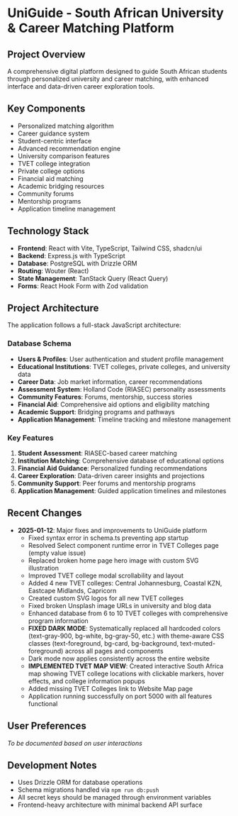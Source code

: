 # UniGuide - South African University & Career Matching Platform

## Project Overview
A comprehensive digital platform designed to guide South African students through personalized university and career matching, with enhanced interface and data-driven career exploration tools.

## Key Components
- Personalized matching algorithm
- Career guidance system  
- Student-centric interface
- Advanced recommendation engine
- University comparison features
- TVET college integration
- Private college options
- Financial aid matching
- Academic bridging resources
- Community forums
- Mentorship programs
- Application timeline management

## Technology Stack
- **Frontend**: React with Vite, TypeScript, Tailwind CSS, shadcn/ui
- **Backend**: Express.js with TypeScript
- **Database**: PostgreSQL with Drizzle ORM
- **Routing**: Wouter (React)
- **State Management**: TanStack Query (React Query)
- **Forms**: React Hook Form with Zod validation

## Project Architecture
The application follows a full-stack JavaScript architecture:

### Database Schema
- **Users & Profiles**: User authentication and student profile management
- **Educational Institutions**: TVET colleges, private colleges, and university data
- **Career Data**: Job market information, career recommendations
- **Assessment System**: Holland Code (RIASEC) personality assessments
- **Community Features**: Forums, mentorship, success stories
- **Financial Aid**: Comprehensive aid options and eligibility matching
- **Academic Support**: Bridging programs and pathways
- **Application Management**: Timeline tracking and milestone management

### Key Features
1. **Student Assessment**: RIASEC-based career matching
2. **Institution Matching**: Comprehensive database of educational options
3. **Financial Aid Guidance**: Personalized funding recommendations
4. **Career Exploration**: Data-driven career insights and projections
5. **Community Support**: Peer forums and mentorship programs
6. **Application Management**: Guided application timelines and milestones

## Recent Changes
- **2025-01-12**: Major fixes and improvements to UniGuide platform
  - Fixed syntax error in schema.ts preventing app startup
  - Resolved Select component runtime error in TVET Colleges page (empty value issue)
  - Replaced broken home page hero image with custom SVG illustration
  - Improved TVET college modal scrollability and layout
  - Added 4 new TVET colleges: Central Johannesburg, Coastal KZN, Eastcape Midlands, Capricorn
  - Created custom SVG logos for all new TVET colleges
  - Fixed broken Unsplash image URLs in university and blog data
  - Enhanced database from 6 to 10 TVET colleges with comprehensive program information
  - **FIXED DARK MODE**: Systematically replaced all hardcoded colors (text-gray-900, bg-white, bg-gray-50, etc.) with theme-aware CSS classes (text-foreground, bg-card, bg-background, text-muted-foreground) across all pages and components
  - Dark mode now applies consistently across the entire website
  - **IMPLEMENTED TVET MAP VIEW**: Created interactive South Africa map showing TVET college locations with clickable markers, hover effects, and college information popups
  - Added missing TVET Colleges link to Website Map page
  - Application running successfully on port 5000 with all features functional

## User Preferences
*To be documented based on user interactions*

## Development Notes
- Uses Drizzle ORM for database operations
- Schema migrations handled via `npm run db:push`
- All secret keys should be managed through environment variables
- Frontend-heavy architecture with minimal backend API surface